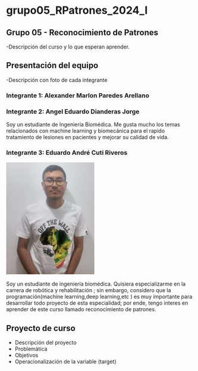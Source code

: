 # grupo05_RPatrones_2024_I
## Grupo 05 - Reconocimiento de Patrones
-Descripción del curso y lo que esperan aprender. 
## Presentación del equipo
-Descripción con foto de cada integrante
### Integrante 1: Alexander Marlon Paredes Arellano


### Integrante 2: Angel Eduardo Dianderas Jorge

Soy un estudiante de Ingeniería Biomédica. Me gusta mucho los temas relacionados con machine learning y biomecánica para el rapido tratamiento de lesiones en pacientes y mejorar su calidad de vida.

### Integrante 3: Eduardo André Cuti Riveros 
<img src="https://github.com/AlexA5G5/grupo05_RPatrones_2024_I/blob/32963c50b57826c5031023522d78257734bd9854/foto%20Cuti.png" height="300">

Soy un estudiante de ingeniería biomédica. Quisiera  especializarme en la carrera de robótica y rehabilitación ; sin embargo, considero que la programación(machine learning,deep learning,etc ) es muy importante para  desarrollar todo proyecto de esta especialidad; por ende, tengo interes en aprender de este curso llamado  reconocimiento de patrones.
## Proyecto de curso
- Descripción del proyecto
- Problemática
- Objetivos
- Operacionalización de la variable (target)
